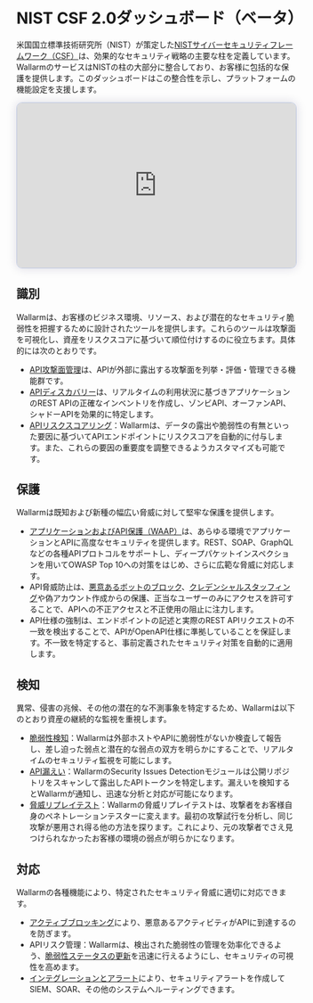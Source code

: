 # NIST CSF 2.0ダッシュボード（ベータ）

米国国立標準技術研究所（NIST）が策定した[NISTサイバーセキュリティフレームワーク（CSF）](https://www.nist.gov/cyberframework)は、効果的なセキュリティ戦略の主要な柱を定義しています。WallarmのサービスはNISTの柱の大部分に整合しており、お客様に包括的な保護を提供します。このダッシュボードはこの整合性を示し、プラットフォームの機能設定を支援します。

<div>
  <script src="https://js.storylane.io/js/v1/storylane.js"></script>
  <div class="sl-embed" style="position:relative;padding-bottom:calc(54.13% + 25px);width:100%;height:0;transform:scale(1)">
    <iframe loading="lazy" class="sl-demo" src="https://wallarm.storylane.io/demo/4rynq5qejumh" name="sl-embed" allow="fullscreen" allowfullscreen style="position:absolute;top:0;left:0;width:100%!important;height:100%!important;border:1px solid rgba(63,95,172,0.35);box-shadow: 0px 0px 18px rgba(26, 19, 72, 0.15);border-radius:10px;box-sizing:border-box;"></iframe>
  </div>
</div>

## 識別

Wallarmは、お客様のビジネス環境、リソース、および潜在的なセキュリティ脆弱性を把握するために設計されたツールを提供します。これらのツールは攻撃面を可視化し、資産をリスクスコアに基づいて順位付けするのに役立ちます。具体的には次のとおりです。

* [API攻撃面管理](../../api-attack-surface/overview.md)は、APIが外部に露出する攻撃面を列挙・評価・管理できる機能群です。
* [APIディスカバリー](../../api-discovery/overview.md)は、リアルタイムの利用状況に基づきアプリケーションのREST APIの正確なインベントリを作成し、ゾンビAPI、オーファンAPI、シャドーAPIを効果的に特定します。
* [APIリスクスコアリング](../../api-discovery/risk-score.md)：Wallarmは、データの露出や脆弱性の有無といった要因に基づいてAPIエンドポイントにリスクスコアを自動的に付与します。また、これらの要因の重要度を調整できるようカスタマイズも可能です。

## 保護

Wallarmは既知および新種の幅広い脅威に対して堅牢な保護を提供します。

* [アプリケーションおよびAPI保護（WAAP）](../../about-wallarm/waap-overview.md)は、あらゆる環境でアプリケーションとAPIに高度なセキュリティを提供します。REST、SOAP、GraphQLなどの各種APIプロトコルをサポートし、ディープパケットインスペクションを用いてOWASP Top 10への対策をはじめ、さらに広範な脅威に対応します。
* API脅威防止は、[悪意あるボットのブロック](../../api-abuse-prevention/overview.md)、[クレデンシャルスタッフィング](../../about-wallarm/credential-stuffing.md)や偽アカウント作成からの保護、正当なユーザーのみにアクセスを許可することで、APIへの不正アクセスと不正使用の阻止に注力します。
* API仕様の強制は、エンドポイントの記述と実際のREST APIリクエストの不一致を検出することで、APIがOpenAPI仕様に準拠していることを保証します。不一致を特定すると、事前定義されたセキュリティ対策を自動的に適用します。

## 検知

異常、侵害の兆候、その他の潜在的な不測事象を特定するため、Wallarmは以下のとおり資産の継続的な監視を重視します。

* [脆弱性検知](../../api-attack-surface/security-issues.md)：Wallarmは外部ホストやAPIに脆弱性がないか検査して報告し、差し迫った弱点と潜在的な弱点の双方を明らかにすることで、リアルタイムのセキュリティ監視を可能にします。
* [API漏えい](../../api-attack-surface/security-issues.md#api-leaks)：WallarmのSecurity Issues Detectionモジュールは公開リポジトリをスキャンして露出したAPIトークンを特定します。漏えいを検知するとWallarmが通知し、迅速な分析と対応が可能になります。
* [脅威リプレイテスト](../../vulnerability-detection/threat-replay-testing/overview.md)：Wallarmの脅威リプレイテストは、攻撃者をお客様自身のペネトレーションテスターに変えます。最初の攻撃試行を分析し、同じ攻撃が悪用され得る他の方法を探ります。これにより、元の攻撃者でさえ見つけられなかったお客様の環境の弱点が明らかになります。
<!--* [OpenAPI Security Testing](../../fast/openapi-security-testing.md) automates API security checks within the software development lifecycle by seamlessly integrating with CI/CD pipelines via Docker. It creates test requests to expose vulnerabilities in endpoints, as defined in your OpenAPI specification, allowing you to address security issues before the API goes into production.-->

## 対応

Wallarmの各種機能により、特定されたセキュリティ脅威に適切に対応できます。

* [アクティブブロッキング](../../admin-en/configure-wallarm-mode.md)により、悪意あるアクティビティがAPIに到達するのを防ぎます。
* APIリスク管理：Wallarmは、検出された脆弱性の管理を効率化できるよう、[脆弱性ステータスの更新](../vulnerabilities.md#vulnerability-lifecycle)を迅速に行えるようにし、セキュリティの可視性を高めます。
* [インテグレーションとアラート](../settings/integrations/integrations-intro.md)により、セキュリティアラートを作成してSIEM、SOAR、その他のシステムへルーティングできます。